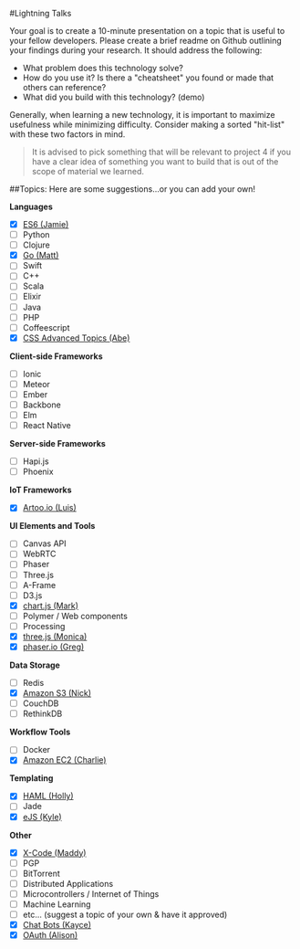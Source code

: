 #Lightning Talks

Your goal is to create a 10-minute presentation on a topic that is useful to your fellow developers. Please create a brief readme on Github outlining your findings during your research. It should address the following:

- What problem does this technology solve?
- How do you use it? Is there a "cheatsheet" you found or made that others can reference?
- What did you build with this technology? (demo)

Generally, when learning a new technology, it is important to maximize usefulness while minimizing difficulty. Consider making a sorted "hit-list" with these two factors in mind.

>It is advised to pick something that will be relevant to project 4 if you have a clear idea of something you want to build that is out of the scope of material we learned.

##Topics:
Here are some suggestions...or you can add your own!

**Languages**

- [x] [ES6 (Jamie)](https://github.com/jscovern/lightning_talk_es6)
- [ ] Python
- [ ] Clojure
- [x] [Go (Matt)](https://github.com/mlapehn/lighting-talk)
- [ ] Swift
- [ ] C++
- [ ] Scala
- [ ] Elixir
- [ ] Java
- [ ] PHP
- [ ] Coffeescript
- [x] [CSS Advanced Topics (Abe)](https://github.com/CASTELONE/css-Lighting-Talk)

**Client-side Frameworks**

- [ ] Ionic
- [ ] Meteor
- [ ] Ember
- [ ] Backbone
- [ ] Elm
- [ ] React Native

**Server-side Frameworks**

- [ ] Hapi.js
- [ ] Phoenix

**IoT Frameworks**

- [x] [Artoo.io (Luis)](http://crappycode.club/)

**UI Elements and Tools**

- [ ] Canvas API
- [ ] WebRTC
- [ ] Phaser
- [ ] Three.js
- [ ] A-Frame
- [ ] D3.js
- [x] [chart.js (Mark)](https://github.com/markjohnson303/Chart.js-Lightning-Talk)
- [ ] Polymer / Web components
- [ ] Processing
- [x] [three.js (Monica)](https://github.com/Indigo253931/threejsDemo)
- [x] [phaser.io (Greg)](https://github.com/gregbrunk/phaser)

**Data Storage**

- [ ] Redis
- [x] [Amazon S3 (Nick)](https://github.com/nursetta/lightning-talk)
- [ ] CouchDB
- [ ] RethinkDB

**Workflow Tools**

- [ ] Docker
- [x] [Amazon EC2 (Charlie)](https://github.com/fishcharlie/AmazonWebServicesEC2)

**Templating**

- [x] [HAML (Holly)](https://github.com/thayer11/HAML)
- [ ] Jade
- [x] [eJS (Kyle)](https://github.com/hockey2249/lightning-talk-repo)

**Other**

- [x] [X-Code (Maddy)](https://github.com/madeleinemarie/Xcode-Presentation)
- [ ] PGP
- [ ] BitTorrent
- [ ] Distributed Applications
- [ ] Microcontrollers / Internet of Things
- [ ] Machine Learning
- [ ] etc... (suggest a topic of your own & have it approved)
- [x] [Chat Bots (Kayce)](https://github.com/kdanna/chatbots-talk)
- [x] [OAuth (Alison)](https://github.com/alisonkenney/lightning-talk)
